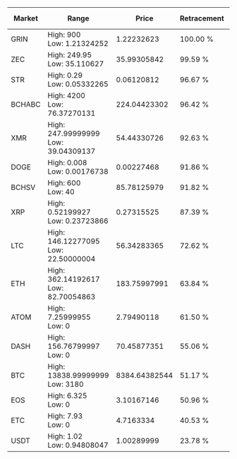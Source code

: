 | Market | Range | Price| Retracement | Doubles to 50% |
| --- | --- | --- | --- | --- |
| GRIN | High: 900<br />Low: 1.21324252 | 1.22232623 | 100.00 % | 368.65 |
| ZEC | High: 249.95<br />Low: 35.110627 | 35.99305842 | 99.59 % | 3.96 |
| STR | High: 0.29<br />Low: 0.05332265 | 0.06120812 | 96.67 % | 2.80 |
| BCHABC | High: 4200<br />Low: 76.37270131 | 224.04423302 | 96.42 % | 9.54 |
| XMR | High: 247.99999999<br />Low: 39.04309137 | 54.44330726 | 92.63 % | 2.64 |
| DOGE | High: 0.008<br />Low: 0.00176738 | 0.00227468 | 91.86 % | 2.15 |
| BCHSV | High: 600<br />Low: 40 | 85.78125979 | 91.82 % | 3.73 |
| XRP | High: 0.52199927<br />Low: 0.23723866 | 0.27315525 | 87.39 % | 1.39 |
| LTC | High: 146.12277095<br />Low: 22.50000004 | 56.34283365 | 72.62 % | 1.50 |
| ETH | High: 362.14192617<br />Low: 82.70054863 | 183.75997991 | 63.84 % | 1.21 |
| ATOM | High: 7.25999955<br />Low: 0 | 2.79490118 | 61.50 % | 1.30 |
| DASH | High: 156.76799997<br />Low: 0 | 70.45877351 | 55.06 % | 1.11 |
| BTC | High: 13838.99999999<br />Low: 3180 | 8384.64382544 | 51.17 % | 1.01 |
| EOS | High: 6.325<br />Low: 0 | 3.10167146 | 50.96 % | 1.02 |
| ETC | High: 7.93<br />Low: 0 | 4.7163334 | 40.53 % | 0.00 |
| USDT | High: 1.02<br />Low: 0.94808047 | 1.00289999 | 23.78 % | 0.00 |
